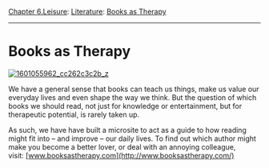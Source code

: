 [Chapter 6.Leisure](https://www.theschooloflife.com/thebookoflife/category/leisure/): [Literature](https://www.theschooloflife.com/thebookoflife/category/leisure/literature/): [Books as Therapy](https://www.theschooloflife.com/thebookoflife/books-as-therapy/)

* * *

# Books as Therapy

[![1601055962_cc262c3c2b_z](https://www.theschooloflife.com/thebookoflife/wp-content/uploads/2014/11/1601055962_cc262c3c2b_z.jpg)](http://www.thebookoflife.org/wp-content/uploads/2014/11/1601055962_cc262c3c2b_z.jpg)

We have a general sense that books can teach us things, make us value our everyday lives and even shape the way we think. But&nbsp;the question of which books we should read, not just for knowledge or entertainment, but for therapeutic potential, is rarely taken up.

As such, we have have built a microsite to act as a guide to how reading might fit into – and improve – our daily lives. To find out which author might make you become a better lover, or deal with an annoying colleague, visit:&nbsp;[www.booksastherapy.com](http://www.booksastherapy.com/)
